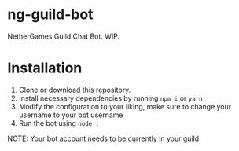 # ng-guild-bot
NetherGames Guild Chat Bot. WIP.

# Installation

1. Clone or download this repository.
3. Install necessary dependencies by running `npm i` or `yarn`
4. Modify the configuration to your liking, make sure to change your username to your bot username
5. Run the bot using `node .`

NOTE: Your bot account needs to be currently in your guild.
